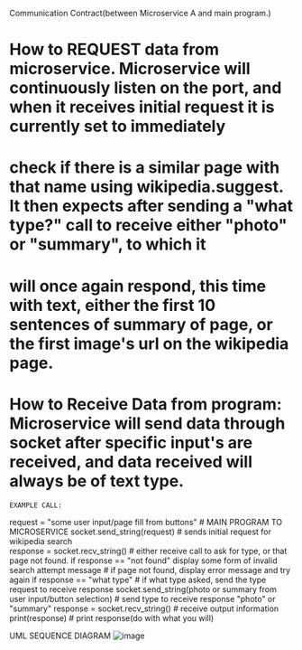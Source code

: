 Communication Contract(between Microservice A and main program.)
# How to REQUEST data from microservice. Microservice will continuously listen on the port, and when it receives initial request it is currently set to immediately 
#     check if there is a similar page with that name using wikipedia.suggest. It then expects after sending a "what type?" call to receive either "photo" or "summary", to which it 
#	will once again respond, this time with text, either the first 10 sentences of summary of page, or the first image's url on the wikipedia page.

# How to Receive Data from program: Microservice will send data through socket after specific input's are received, and data received will always be of text type.
	EXAMPLE CALL: 
request = "some user input/page fill from buttons"                    # MAIN PROGRAM TO MICROSERVICE
socket.send_string(request)	# sends initial request for wikipedia search		
response = socket.recv_string()       # either receive call to ask for type, or that page not found.
if response == "not found" 
display some form of invalid search attempt message	# if page not found, display error message and try again
if response == "what type"	# if what type asked, send the type request to receive response
socket.send_string(photo or summary from user input/button selection)	# send type to receive response "photo" or "summary"
	response = socket.recv_string()		# receive output information
	print(response)		# print response(do with what you will)









UML SEQUENCE DIAGRAM
![image](https://github.com/user-attachments/assets/04b278d1-efec-4957-b415-d60f0b762af5)

